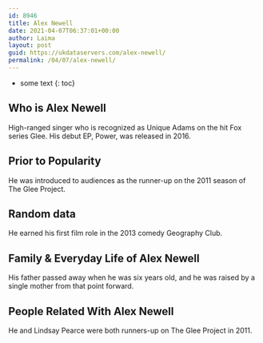 ```yaml
---
id: 8946
title: Alex Newell
date: 2021-04-07T06:37:01+00:00
author: Laima
layout: post
guid: https://ukdataservers.com/alex-newell/
permalink: /04/07/alex-newell/
---
```


* some text
{: toc}


## Who is Alex Newell
                  
                  
                  
High-ranged singer who is recognized as Unique Adams on the hit Fox series Glee. His debut EP, Power, was released in 2016.
                  
              
            
              
            
                
                
                
## Prior to Popularity
                  
                  
                  
He was introduced to audiences as the runner-up on the 2011 season of The Glee Project.
                  
              
            
              
            
                
                
                
## Random data
                  
                  
                  
He earned his first film role in the 2013 comedy Geography Club.
                  
              
            
              
            
                
                
                
## Family & Everyday Life of Alex Newell
                  
                  
                  
His father passed away when he was six years old, and he was raised by a single mother from that point forward.
                  
              
            
              
            
                
                
                
## People Related With Alex Newell
                  
                  
                  
He and Lindsay Pearce were both runners-up on The Glee Project in 2011.
                  
              
            
              
            
                
              
            
              
              
            
            
              
            
          
          
          
